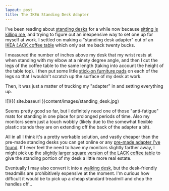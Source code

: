 ```yaml
---
layout: post
title: The IKEA Standing Desk Adapter  
---
```

  
I've been reading about <a href="http://www.wired.com/gadgetlab/2012/05/ditch-your-office-chair-for-a-new-standing-desk/">standing desks</a> for a while now because <a href="http://www.medicalbillingandcoding.org/sitting-kills/">sitting is killing me</a>, and trying to figure out an inexpensive way to set one up for myself at work. I settled on making a "standing desk adapter" out of an <a href="http://www.ikea.com/us/en/catalog/products/00095036/">IKEA <em>LACK</em> coffee table</a> which only set me back twenty bucks.

I measured the number of inches above my desk that my wrist rests at when standing with my elbow at a ninety degree angle, and then I cut the legs of the coffee table to the same length (taking into account the height of the table top). I then put some little <a href="http://www.amazon.com/s?ie=UTF8&amp;page=1&amp;rh=i%3Aaps%2Ck%3Afurniture%20pads">stick-on furniture pads</a> on each of the legs so that I wouldn't scratch up the surface of my desk at work.

Then, it was just a matter of trucking my "adapter" in and setting everything up.

![]({{ site.baseurl }}content/images/standing_desk.jpg)

Seems pretty good so far, but I definitely need one of those "anti-fatigue" mats for standing in one place for prolonged periods of time. Also my monitors seem just a touch wobbly (likely due to the somewhat flexible plastic stands they are on extending off the back of the adapter a bit).

All in all I think it's a pretty workable solution, and vastly cheaper than the pre-made standing desks you can get online or any <a href="http://www.amazon.com/Ergo-Stand-Convert-Desk-Stand-Maple/dp/B007SN8PPO/ref=sr_1_4?ie=UTF8&amp;qid=1358951689&amp;sr=8-4&amp;keywords=standing+desk">pre-made adapter I've found</a>. If I ever feel the need to have my monitors slightly farther away, I might pick up the <a href="http://www.ikea.com/us/en/catalog/products/40198396/">slightly larger square version of the LACK coffee table</a> to give the standing portion of my desk a little more real estate.

Eventually I may also convert it into a <a href="http://www.trekdesk.com/">walking desk</a>, but the desk-friendly treadmills are prohibitively expensive at the moment. I'm curious how difficult it would be to pick up a cheap standard treadmill and chop the handles off...